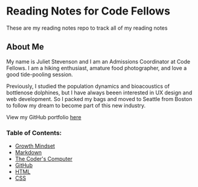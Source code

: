 # Reading Notes for Code Fellows

These are my reading notes repo to track all of my reading notes

## About Me

My name is Juliet Stevenson and I am an Admissions Coordinator at Code Fellows. I am a hiking enthusiast, amature food photographer, and love a good tide-pooling session. 

Previously, I studied the population dynamics and bioacoustics of bottlenose dolphines, but I have always beeen interested in UX design and web development. So I packed my bags and moved to Seattle from Boston to follow my dream to become part of this new industry.

View my GitHub portfolio [here](https://github.com/JulietStevenson)

### Table of Contents:
- [Growth Mindset](growth_mindset.md)
- [Markdown](markdown.md)
- [The Coder's Computer](coders_computer.md)
- [GitHub](github.md)
- [HTML](html.md)
- [CSS](css.md)
